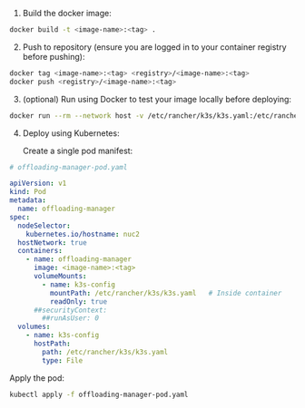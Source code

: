 1. Build the docker image:
```bash
docker build -t <image-name>:<tag> .
```

2. Push to repository (ensure you are logged in to your container registry before pushing):
```bash
docker tag <image-name>:<tag> <registry>/<image-name>:<tag>
docker push <registry>/<image-name>:<tag>
```

3. (optional) Run using Docker to test your image locally before deploying:
```bash
docker run --rm --network host -v /etc/rancher/k3s/k3s.yaml:/etc/rancher/k3s/k3s.yaml:ro <image-name>:<tag>
```

4. Deploy using Kubernetes:

    Create a single pod manifest:
   
```yaml
# offloading-manager-pod.yaml

apiVersion: v1
kind: Pod
metadata:
  name: offloading-manager
spec:
  nodeSelector:
    kubernetes.io/hostname: nuc2
  hostNetwork: true
  containers:
    - name: offloading-manager
      image: <image-name>:<tag>
      volumeMounts:
        - name: k3s-config
          mountPath: /etc/rancher/k3s/k3s.yaml   # Inside container
          readOnly: true
      ##securityContext:
        ##runAsUser: 0
  volumes:
    - name: k3s-config
      hostPath:
        path: /etc/rancher/k3s/k3s.yaml
        type: File
  ```

  Apply the pod:
```bash
kubectl apply -f offloading-manager-pod.yaml
```
